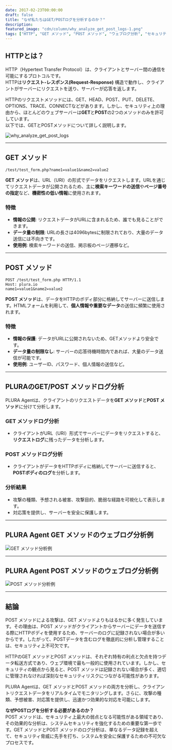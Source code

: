 ```yaml
---
date: 2017-02-23T00:00:00
draft: false
title: "なぜ私たちはGET/POSTログを分析するのか？"
description: 
featured_image: "cdn/column/why_analyze_get_post_logs-1.png"
tags: ["HTTP", "GET メソッド", "POST メソッド", "ウェブログ分析", "セキュリティ", "PLURA"]
---
```


## HTTPとは？

HTTP（Hypertext Transfer Protocol）は、クライアントとサーバー間の通信を可能にするプロトコルです。  
HTTPは**リクエスト-レスポンス(Request-Response)** 構造で動作し、クライアントがサーバーにリクエストを送り、サーバーが応答を返します。

HTTPのリクエストメソッドには、GET、HEAD、POST、PUT、DELETE、OPTIONS、TRACE、CONNECTなどがあります。しかし、セキュリティ上の理由から、ほとんどのウェブサーバーは**GET**と**POST**の2つのメソッドのみを許可しています。  
以下では、GETとPOSTメソッドについて詳しく説明します。

![why_analyze_get_post_logs](https://blog.plura.io/cdn/column/why_analyze_get_post_logs-1.png)
<!--more-->
---

## GET メソッド

```plaintext
/test/test_form.php?name1=value1&name2=value2
```

**GET メソッド**は、URL（URI）の形式でデータをリクエストします。URLを通じてリクエストデータが公開されるため、主に**検索キーワードの送信**や**ページ番号の指定**など、**機密性の低い情報**に使用されます。

### 特徴
- **情報の公開**: リクエストデータがURLに含まれるため、誰でも見ることができます。  
- **データ量の制限**: URLの長さは4096bytesに制限されており、大量のデータ送信には不向きです。  
- **使用例**: 検索キーワードの送信、掲示板のページ遷移など。

---

## POST メソッド

```plaintext
POST /test/test_form.php HTTP/1.1
Host: plura.io
name1=value1&name2=value2
```

**POST メソッド**は、データをHTTPのボディ部分に格納してサーバーに送信します。HTMLフォームを利用して、**個人情報や重要なデータ**の送信に頻繁に使用されます。

### 特徴
- **情報の保護**: データがURLに公開されないため、GETメソッドより安全です。  
- **データ量の制限なし**: サーバーの応答待機時間内であれば、大量のデータ送信が可能です。  
- **使用例**: ユーザーID、パスワード、個人情報の送信など。

---

## PLURAのGET/POST メソッドログ分析

PLURA Agentは、クライアントのリクエストデータを**GET メソッド**と**POST メソッド**に分けて分析します。

### GET メソッドログ分析
- クライアントがURL（URI）形式でサーバーにデータをリクエストすると、**リクエストログ**に残ったデータを分析します。

### POST メソッドログ分析
- クライアントがデータをHTTPボディに格納してサーバーに送信すると、**POSTボディのログ**を分析します。

### 分析結果
- 攻撃の種類、予想される被害、攻撃目的、脆弱な経路を可視化して表示します。  
- 対応策を提供し、サーバーを安全に保護します。

---

## PLURA Agent GET メソッドのウェブログ分析例

![GET メソッド分析例](https://github.com/user-attachments/assets/3394cebf-62da-4adc-9067-cf6597c71b27)

---

## PLURA Agent POST メソッドのウェブログ分析例

![POST メソッド分析例](https://github.com/user-attachments/assets/37861a64-828c-49ea-9c5a-bfc8ee320726)

---

## 結論

POST メソッドによる攻撃は、GET メソッドよりもはるかに多く発生しています。その理由は、POST メソッドがクライアントからサーバーにデータを送信する際にHTTPボディを使用するため、サーバーのログに記録されない場合が多いからです。したがって、POSTデータを含むログを徹底的に分析し管理することは、セキュリティ上不可欠です。

HTTPのGET メソッドとPOST メソッドは、それぞれ特有の利点と欠点を持つデータ転送方式であり、ウェブ環境で最も一般的に使用されています。しかし、セキュリティの観点から見ると、POST メソッドは記録されない場合が多く、適切に管理されなければ深刻なセキュリティリスクにつながる可能性があります。

PLURA Agentは、GET メソッドとPOST メソッドの両方を分析し、クライアントリクエストデータをリアルタイムでモニタリングします。さらに、攻撃の種類、予想被害、対応策を提供し、迅速かつ効果的な対応を可能にします。

**なぜPOSTログを分析する必要があるのか？**  
POST メソッドは、セキュリティ上最大の弱点となる可能性がある領域であり、その効果的な分析は、システムセキュリティを強化するための重要な第一歩です。GET メソッドとPOST メソッドのログ分析は、単なるデータ記録を超えて、セキュリティ脅威に先手を打ち、システムを安全に保護するための不可欠なプロセスです。
